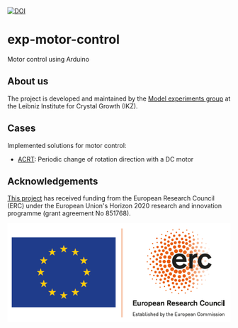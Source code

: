 [![DOI](https://zenodo.org/badge/920723535.svg)](https://doi.org/10.5281/zenodo.15214425)

# exp-motor-control

Motor control using Arduino

## About us

The project is developed and maintained by the [Model experiments group](https://www.ikz-berlin.de/en/research/materials-science/section-fundamental-description#c488) at the Leibniz Institute for Crystal Growth (IKZ).

## Cases

Implemented solutions for motor control:
- [ACRT](ACRT): Periodic change of rotation direction with a DC motor

## Acknowledgements

[This project](https://nemocrys.github.io/) has received funding from the European Research Council (ERC) under the European Union's Horizon 2020 research and innovation programme (grant agreement No 851768).

<img src="https://github.com/nemocrys/test-cz-induction/blob/main/EU-ERC.png">
